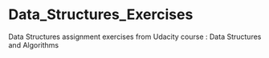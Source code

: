 # Data_Structures_Exercises
Data Structures assignment exercises from Udacity course : Data Structures and Algorithms
